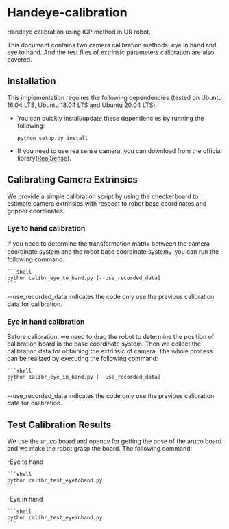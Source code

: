 # Handeye-calibration
Handeye calibration using ICP method in UR robot. 

This document contains two camera calibration methods: eye in hand and eye to hand. And the test files of extrinsic parameters calibration are also covered. 

## Installation
This implementation requires the following dependencies (tested on Ubuntu 16.04 LTS, Ubuntu 18.04 LTS and Ubuntu 20.04 LTS):
* You can quickly install/update these dependencies by running the following:

    ```shell
    python setup.py install
    ```

* If you need to use realsense camera, you can download from the official library([RealSense](https://github.com/IntelRealSense/librealsense)).

## Calibrating Camera Extrinsics
We provide a simple calibration script by using the checkerboard to estimate camera extrinsics with respect to robot base coordinates and gripper coordinates.

### Eye to hand calibration
If you need to determine the transformation matrix between the camera coordinate system and the robot base coordinate system，you can run the following command:

    ```shell
    python calibr_eye_to_hand.py [--use_recorded_data]
    ```

--use_recorded_data indicates the code only use the previous calibration data for calibration.

### Eye in hand calibration
Before calibration, we need to drag the robot to determine the position of calibration board in the base coordinate system. Then we collect the calibration data for obtaining the extrinsic of camera. The whole process can be realized by executing the following command:

    ```shell
    python calibr_eye_in_hand.py [--use_recorded_data]
    ```
--use_recorded_data indicates the code only use the previous calibration data for calibration.

## Test Calibration Results
We use the aruco board and opencv for getting the pose of the aruco board and we make the robot grasp the board. The following command:

-Eye to hand

    ```shell
    python calibr_test_eyetohand.py
    ```

-Eye in hand

    ```shell
    python calibr_test_eyeinhand.py
    ```